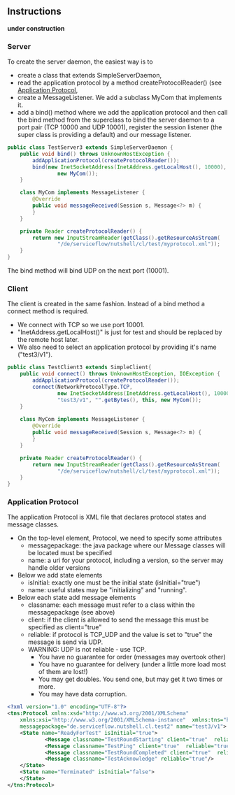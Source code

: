 ## Instructions

__under construction__

### Server 

To create the server daemon, the easiest way is to
 
* create a class that extends SimpleServerDaemon,
* read the application protocol by a method createProtocolReader() 
  (see [Application Protocol](#application_protocol),
* create a MessageListener. We add a subclass MyCom that implements it.
* add a bind() method where we add the application protocol and then
call the bind method from the superclass to bind the server daemon 
to a port pair (TCP 10000 and UDP 10001), register the session listener
(the super class is providing a default) and our message listener.

``` java
public class TestServer3 extends SimpleServerDaemon {
	public void bind() throws UnknownHostException {
		addApplicationProtocol(createProtocolReader());
		bind(new InetSocketAddress(InetAddress.getLocalHost(), 10000), this,
				new MyCom());
	}

	class MyCom implements MessageListener {
		@Override
		public void messageReceived(Session s, Message<?> m) {
		}
	}

	private Reader createProtocolReader() {
		return new InputStreamReader(getClass().getResourceAsStream(
				"/de/serviceflow/nutshell/cl/test/myprotocol.xml"));
	}
}
```

The bind method will bind UDP on the next port (10001).

### Client

The client is created in the same fashion. Instead of a bind method a
connect method is required. 

* We connect with TCP so we use port 10001.
* "InetAddress.getLocalHost()" is just for test and should be replaced by the remote host later.
* We also need to select an application protocol by providing it's name ("test3/v1").

``` java
public class TestClient3 extends SimpleClient{
	public void connect() throws UnknownHostException, IOException {
		addApplicationProtocol(createProtocolReader());
		connect(NetworkProtocolType.TCP,
				new InetSocketAddress(InetAddress.getLocalHost(), 10000),
				"test3/v1", "".getBytes(), this, new MyCom());
	}
	
	class MyCom implements MessageListener {
		@Override
		public void messageReceived(Session s, Message<?> m) {
		}
	}

	private Reader createProtocolReader() {
		return new InputStreamReader(getClass().getResourceAsStream(
				"/de/serviceflow/nutshell/cl/test/myprotocol.xml"));
	}
}
```

### Application Protocol

The application Protocol is XML file that declares protocol states
and message classes.

* On the top-level element, Protocol, we need to specify some attributes
    * messagepackage: the java package where our Message classes will be located must be specified
	* name: a uri for your protocol, including a version, so the server may handle older versions
* Below we add state elements
	* isInitial: exactly one must be the initial state (isInitial="true")
	* name: useful states may be "initializing" and "running".
* Below each state add message elements
	* classname: each message must refer to a class within the messagepackage (see above)
	* client: if the client is allowed to send the message this must be specified as client="true" 
	* reliable: if protocol is TCP_UDP and the value is set to "true" the message is send via UDP.
	* WARNING: UDP is not reliable - use TCP. 
		* You have no guarantee for order (messages may overtook other)
		* You have no guarantee for delivery (under a little more load most of them are lost!)
		* You may get doubles. You send one, but may get it two times or more.
		* You may have data corruption.
	
``` xml
<?xml version="1.0" encoding="UTF-8"?>
<tns:Protocol xmlns:xsd="http://www.w3.org/2001/XMLSchema"
	xmlns:xsi="http://www.w3.org/2001/XMLSchema-instance"  xmlns:tns="http://www.screenflow.de/nutshell/2015/protocol.xsd"
	messagepackage="de.serviceflow.nutshell.cl.test2" name="test3/v1">
	<State name="ReadyForTest" isInitial="true">
			<Message classname="TestRoundStarting" client="true"  reliable="true"/>
			<Message classname="TestPing" client="true"  reliable="true"/>
			<Message classname="TestRoundCompleted" client="true"  reliable="true"/>
			<Message classname="TestAcknowledge" reliable="true"/>
	</State>
	<State name="Terminated" isInitial="false">
	</State>
</tns:Protocol>
```



